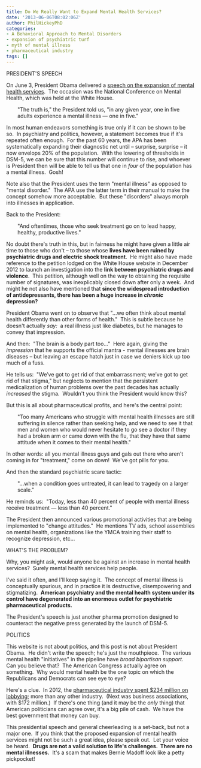 ```yaml
---
title: Do We Really Want to Expand Mental Health Services?
date: '2013-06-06T08:02:06Z'
author: PhilHickeyPhD
categories:
- A Behavioral Approach to Mental Disorders
- expansion of psychiatric turf
- myth of mental illness
- pharmaceutical industry
tags: []
---
```


PRESIDENT'S SPEECH

On June 3, President Obama delivered a <a href="http://m.whitehouse.gov/the-press-office/2013/06/03/remarks-president-national-conference-mental-health">speech on the expansion of mental health services</a>.  The occasion was the National Conference on Mental Health, which was held at the White House.
<p style="padding-left: 30px;">"The truth is," the President told us, "in any given year, one in five adults experience a mental illness — one in five."</p>
In most human endeavors something is true only if it can be shown to be so.  In psychiatry and politics, however, a statement becomes true if it's repeated often enough.  For the past 60 years, the APA has been systematically expanding their diagnostic net until – surprise, surprise – it now envelops 20% of the population.  With the lowering of thresholds in DSM-5, we can be sure that this number will continue to rise, and whoever is President then will be able to tell us that one in <i>four</i> of the population has a mental illness.  Gosh!

Note also that the President uses the term "mental illness" as opposed to "mental disorder."  The APA use the latter term in their manual to make the concept somehow more acceptable.  But these "disorders" always morph into illnesses in application.

Back to the President:
<p style="padding-left: 30px;">"And oftentimes, those who seek treatment go on to lead happy, healthy, productive lives."</p>
No doubt there's truth in this, but in fairness he might have given a little air time to those who don't – to those whose <strong>lives have been ruined by psychiatric drugs and electric shock treatment</strong>.  He might also have made reference to the petition lodged on the White House website in December 2012 to launch an investigation into the <strong>link between psychiatric drugs and violence</strong>.  This petition, although well on the way to obtaining the requisite number of signatures, was inexplicably closed down after only a week.  And might he not also have mentioned that <strong>since the widespread introduction of antidepressants, there has been a huge increase in <i>chronic</i> depression?</strong>

President Obama went on to observe that "…we often think about mental health differently than other forms of health."  This is subtle because he doesn't actually <i>say:</i>  a real illness just like diabetes, but he manages to convey that impression.

And then:  "The brain is a body part too…"  Here again, giving the <i>impression</i> that he supports the official mantra - mental illnesses are brain diseases – but leaving an escape hatch just in case we deniers kick up too much of a fuss.

He tells us:  "We’ve got to get rid of that embarrassment; we’ve got to get rid of that stigma," but neglects to mention that the persistent medicalization of human problems over the past decades has actually <i>increased</i> the stigma.  Wouldn't you think the President would know this?

But this is all about pharmaceutical profits, and here's the central point:
<p style="padding-left: 30px;">"Too many Americans who struggle with mental health illnesses are still suffering in silence rather than seeking help, and we need to see it that men and women who would never hesitate to go see a doctor if they had a broken arm or came down with the flu, that they have that same attitude when it comes to their mental health."</p>
In other words: all you mental illness guys and gals out there who aren't coming in for "treatment," come on down!  We've got pills for you.

And then the standard psychiatric scare tactic:
<p style="padding-left: 30px;">"…when a condition goes untreated, it can lead to tragedy on a larger scale."</p>
He reminds us:  "Today, less than 40 percent of people with mental illness receive treatment — less than 40 percent."

The President then announced various promotional activities that are being implemented to "change attitudes."  He mentions TV ads, school assemblies on mental health, organizations like the YMCA training their staff to recognize depression, etc…

WHAT'S THE PROBLEM?

Why, you might ask, would anyone be against an increase in mental health services?  Surely mental health services help people.

I've said it often, and I'll keep saying it.  The concept of mental illness is conceptually spurious, and in practice it is destructive, disempowering and stigmatizing.  <strong>American psychiatry and the mental health system under its control have degenerated into an enormous outlet for psychiatric pharmaceutical products.</strong>

The President's speech is just another pharma promotion designed to counteract the negative press generated by the launch of DSM-5.

POLITICS

This website is not about politics, and this post is not about President Obama.  He didn't write the speech; he's just the mouthpiece.  The various mental health "initiatives" in the pipeline have <i>broad bipartisan support.</i>  Can you believe that?  The American Congress actually agree on something.  Why would mental health be the one topic on which the Republicans and Democrats can see eye to eye?

Here's a clue.  In 2012, the <a href="http://www.opensecrets.org/lobby/top.php?showYear=2012&amp;indexType=i">pharmaceutical industry spent $234 million on lobbying</a>; more than any other industry.  (Next was business associations, with $172 million.)  If there's one thing (and it may be the <em>only</em> thing) that American politicians can agree over, it's a big pile of cash.  We have the best government that money can buy.

This presidential speech and general cheerleading is a set-back, but not a major one.  If you think that the proposed expansion of mental health services might not be such a great idea, please speak out.  Let your voice be heard.  <strong>Drugs are not a valid solution to life's challenges.  There are no mental illnesses.</strong>  It's a scam that makes Bernie Madoff look like a petty pickpocket!

&nbsp;

&nbsp;